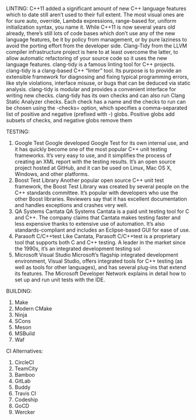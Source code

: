 LINTING:
C++11 added a significant amount of new C++ language features which to date still aren’t used to their full extent. The most visual ones are for sure auto, override, Lambda expressions, range-based for, uniform initialization syntax, you name it. While C++11 is now several years old already, there’s still lots of code bases which don’t use any of the new language features, be it by policy from management, or by pure laziness to avoid the porting effort from the developer side. Clang-Tidy from the LLVM compiler infrastructure project is here to at least overcome the latter, to allow automatic refactoring of your source code so it uses the new language features.
clang-tidy is a famous linting tool for C++ projects.
clang-tidy is a clang-based C++ “linter” tool. Its purpose is to provide an extensible framework for diagnosing and fixing typical programming errors, like style violations, interface misuse, or bugs that can be deduced via static analysis. clang-tidy is modular and provides a convenient interface for writing new checks.
clang-tidy has its own checks and can also run Clang Static Analyzer checks. Each check has a name and the checks to run can be chosen using the -checks= option, which specifies a comma-separated list of positive and negative (prefixed with -) globs. Positive globs add subsets of checks, and negative globs remove them

TESTING:

1. Google Test
   Google developed Google Test for its own internal use, and it has quickly become one of the most popular C++ unit testing frameworks. It’s very easy to use, and it simplifies the process of creating an XML report with the testing results. It’s an open source project hosted at GitHub, and it can be used on Linux, Mac OS X, Windows, and other platforms.
2. Boost Test Library
   Another popular open source C++ unit test framework, the Boost Test Library was created by several people on the C++ standards committee. It’s popular with developers who use the other Boost libraries. Reviewers say that it has excellent documentation and handles exceptions and crashes very well.
3. QA Systems Cantata
   QA Systems Cantata is a paid unit testing tool for C and C++. The company claims that Cantata makes testing faster and less expensive thanks to extensive use of automation. It’s also standards-compliant and includes an Eclipse-based GUI for ease of use.
4. Parasoft C/C++test
   Like Cantata, Parasoft C/C++test is a proprietary tool that supports both C and C++ testing. A leader in the market since the 1990s, it’s an integrated development testing sol
5. Microsoft Visual Studio
   Microsoft’s flagship integrated development environment, Visual Studio, offers integrated tools for C++ testing (as well as tools for other languages), and has several plug-ins that extend its features. The Microsoft Developer Network explains in detail how to set up and run unit tests with the IDE.

BUILDING:

1. Make
2. Modern CMake
3. Ninja
4. SCons
5. Meson
6. MSBuild
7. Waf

CI Alternatives:

1. CircleCI
2. TeamCity
3. Bamboo
4. GitLab
5. Buddy
6. Travis CI
7. Codeship
8. GoCD
9. Wercker

